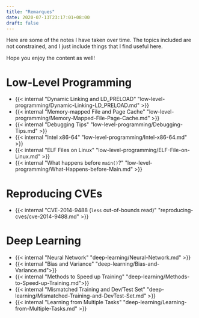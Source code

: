 ```yaml
---
title: "Remarques"
date: 2020-07-13T23:17:01+08:00
draft: false
---
```


Here are some of the notes I have taken over time. The topics included are not constrained, and I just include things that I find useful here.

Hope you enjoy the content as well!

# Low-Level Programming

- {{< internal "Dynamic Linking and LD_PRELOAD" "low-level-programming/Dynamic-Linking-LD_PRELOAD.md" >}}
- {{< internal "Memory-mapped File and Page Cache" "low-level-programming/Memory-Mapped-File-Page-Cache.md" >}}
- {{< internal "Debugging Tips" "low-level-programming/Debugging-Tips.md" >}}
- {{< internal "Intel x86-64" "low-level-programming/Intel-x86-64.md" >}}
- {{< internal "ELF Files on Linux" "low-level-programming/ELF-File-on-Linux.md" >}}
- {{< internal "What happens before `main()`?" "low-level-programming/What-Happens-before-Main.md" >}}

# Reproducing CVEs

- {{< internal "CVE-2014-9488 (`less` out-of-bounds read)" "reproducing-cves/cve-2014-9488.md" >}}

# Deep Learning

- {{< internal "Neural Network" "deep-learning/Neural-Network.md" >}}
- {{< internal "Bias and Variance" "deep-learning/Bias-and-Variance.md">}}
- {{< internal "Methods to Speed up Training" "deep-learning/Methods-to-Speed-up-Training.md">}}
- {{< internal "Mismatched Training and Dev/Test Set" "deep-learning/Mismatched-Training-and-DevTest-Set.md" >}}
- {{< internal "Learning from Multiple Tasks" "deep-learning/Learning-from-Multiple-Tasks.md" >}}
